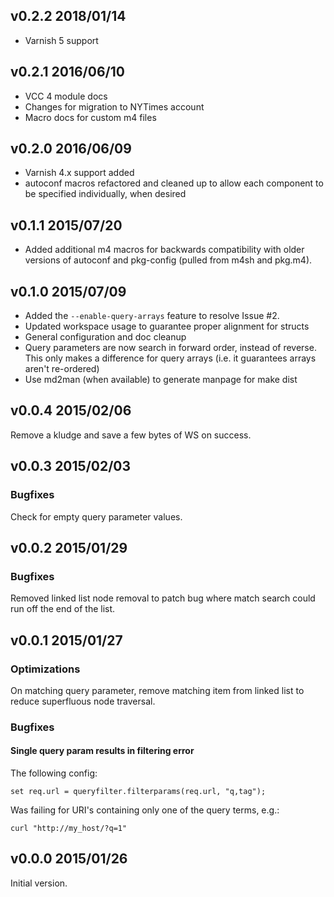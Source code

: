 v0.2.2 2018/01/14
-----------------
 - Varnish 5 support

v0.2.1 2016/06/10
-----------------
 - VCC 4 module docs
 - Changes for migration to NYTimes account
 - Macro docs for custom m4 files

v0.2.0 2016/06/09
-----------------
 - Varnish 4.x support added
 - autoconf macros refactored and cleaned up to allow each component to be
   specified individually, when desired

v0.1.1 2015/07/20
-----------------
 - Added additional m4 macros for backwards compatibility with older versions
   of autoconf and pkg-config (pulled from m4sh and pkg.m4).

v0.1.0 2015/07/09
-----------------
 - Added the `--enable-query-arrays` feature to resolve Issue #2.
 - Updated workspace usage to guarantee proper alignment for structs
 - General configuration and doc cleanup
 - Query parameters are now search in forward order, instead of reverse. This
   only makes a difference for query arrays (i.e. it guarantees arrays aren't
   re-ordered)
 - Use md2man (when available) to generate manpage for make dist


v0.0.4 2015/02/06
-----------------
Remove a kludge and save a few bytes of WS on success.

v0.0.3 2015/02/03
-----------------
### Bugfixes
Check for empty query parameter values.


v0.0.2 2015/01/29
-----------------
### Bugfixes
Removed linked list node removal to patch bug where match search could run off the end of the list.


v0.0.1 2015/01/27
-----------------
### Optimizations
On matching query parameter, remove matching item from linked list to reduce
superfluous node traversal.

### Bugfixes
#### Single query param results in filtering error
The following config:
    
    set req.url = queryfilter.filterparams(req.url, "q,tag");
    
Was failing for URI's containing only one of the query terms, e.g.:
    
    curl "http://my_host/?q=1"
    

v0.0.0 2015/01/26
-----------------
Initial version.

